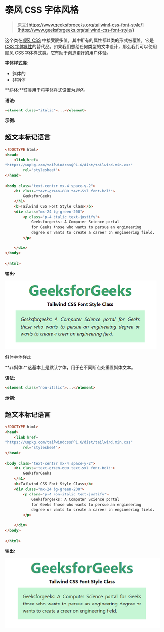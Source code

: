 # 泰风 CSS 字体风格

> 原文:[https://www.geeksforgeeks.org/tailwind-css-font-style/](https://www.geeksforgeeks.org/tailwind-css-font-style/)

这个类在[顺风 CSS](https://www.geeksforgeeks.org/css-tailwind-introduction/) 中接受很多值，其中所有的属性都以类的形式被覆盖。它是 [CSS 字体属性](https://www.geeksforgeeks.org/css-font-style-property/)的替代品。如果我们想给任何类型的文本设计，那么我们可以使用顺风 CSS 字体样式类。它有助于创造更好的用户体验。

**字体样式类:**

*   斜体的
*   非斜体

**斜体:**该类用于将字体样式设置为*斜体*。

**语法:**

```html
<element class="italic">...</element>
```

**示例:**

## 超文本标记语言

```html
<!DOCTYPE html>
<head>
    <link href=
"https://unpkg.com/tailwindcss@^1.0/dist/tailwind.min.css"
        rel="stylesheet">
</head>

<body class="text-center mx-4 space-y-2">
    <h1 class="text-green-600 text-5xl font-bold">
        GeeksforGeeks
    </h1>
    <b>Tailwind CSS Font Style Class</b>
    <div class="mx-24 bg-green-200">
        <p class="p-4 italic text-justify">
            Geeksforgeeks: A Computer Science portal
            for Geeks those who wants to persue an engineering
            degree or wants to create a career on engineering field.
        </p>

    </div>
</body>

</html>                   
```

**输出:**

![](img/94343feb5e13bd44b0fe2e684ec25973.png)

斜体字体样式

**非斜体:**这基本上是默认字体，用于在不同断点处重置斜体文本。

**语法:**

```html
<element class="non-italic">...</element>
```

**示例:**

## 超文本标记语言

```html
<!DOCTYPE html>
<head>
    <link href=
"https://unpkg.com/tailwindcss@^1.0/dist/tailwind.min.css"
        rel="stylesheet">
</head>

<body class="text-center mx-4 space-y-2">
    <h1 class="text-green-600 text-5xl font-bold">
        GeeksforGeeks
    </h1>
    <b>Tailwind CSS Font Style Class</b>
    <div class="mx-24 bg-green-200">
        <p class="p-4 non-italic text-justify">
            Geeksforgeeks: A Computer Science portal
            for Geeks those who wants to persue an engineering
            degree or wants to create a career on engineering field.
        </p>

    </div>
</body>

</html>                   
```

**输出:**

![](img/f137d3f5e4b3bf691bd8dab0eb84da5a.png)